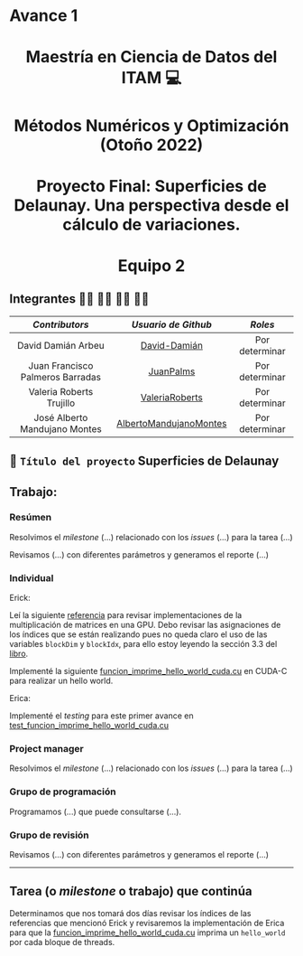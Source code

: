 # Avance 1

<p align = "center">

# <p align = "center"> Maestría en Ciencia de Datos del ITAM :computer:
    
# <p align = "center"> Métodos Numéricos y Optimización (Otoño 2022)    
    
# <p align = "center"> Proyecto Final: Superficies de Delaunay. Una perspectiva desde el cálculo de variaciones.
  
# <p align = "center"> Equipo 2

## Integrantes 👨‍🔬 👨‍🔬 👩‍🔬 👨‍🔬

|     ***Contributors***           |             ***Usuario de Github***                  |  ***Roles***  |                               
|:--------------------------------:|:----------------------------------------------------:|:----------------------:|
|        David Damián Arbeu        |     [David-Damián](https://github.com/David-Damian)  |       Por determinar   | 
| Juan Francisco Palmeros Barradas | [JuanPalms](https://github.com/JuanPalms)            |       Por determinar   | 
|       Valeria Roberts Trujillo   |  [ValeriaRoberts](https://github.com/ValeriaRoberts) |       Por determinar   | 
|  José Alberto Mandujano Montes   | [AlbertoMandujanoMontes](https://github.com/AlbertoMandujanoMontes) |       Por determinar   |

## :rocket: ```Título del proyecto``` Superficies de Delaunay

## Trabajo: 

### Resúmen

Resolvimos el *milestone* (...) relacionado con los *issues* (...) para la tarea (...)

Revisamos (...) con diferentes parámetros y generamos el reporte (...)


### Individual

Erick: 

Leí la siguiente [referencia](http://docs.nvidia.com/cuda/cuda-c-programming-guide/#axzz4cvQxAHMZ) para revisar implementaciones de la multiplicación de matrices en una GPU. Debo revisar las asignaciones de los índices que se están realizando pues no queda claro el uso de las variables `blockDim` y `blockIdx`, para ello estoy leyendo la sección 3.3 del [libro](http://www.hds.bme.hu/~fhegedus/C++/programming_massively_parallel_processors.pdf).

Implementé la siguiente [funcion_imprime_hello_world_cuda.cu](src/funcion_imprime_hello_world_cuda.cu) en CUDA-C para realizar un hello world.

Erica:

Implementé el *testing* para este primer avance en [test_funcion_imprime_hello_world_cuda.cu](src/test/test_funcion_imprime_hello_world_cuda.cu)

### Project manager

Resolvimos el *milestone* (...) relacionado con los *issues* (...) para la tarea (...)

### Grupo de programación

Programamos (...) que puede consultarse (...).

### Grupo de revisión

Revisamos (...) con diferentes parámetros y generamos el reporte (...)


---

## Tarea (o *milestone* o trabajo) que continúa

Determinamos que nos tomará dos días revisar los índices de las referencias que mencionó Erick y revisaremos la implementación de Erica para que la [funcion_imprime_hello_world_cuda.cu](src/funcion_imprime_hello_world_cuda.cu) imprima un `hello_world` por cada bloque de threads.

